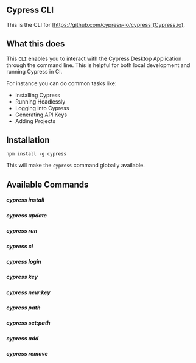 ## Cypress CLI

This is the CLI for [https://github.com/cypress-io/cypress](Cypress.io).

## What this does

This `CLI` enables you to interact with the Cypress Desktop Application through the command line. This is helpful for both local development and running Cypress in CI.

For instance you can do common tasks like:

- Installing Cypress
- Running Headlessly
- Logging into Cypress
- Generating API Keys
- Adding Projects

## Installation

`npm install -g cypress`

This will make the `cypress` command globally available.

## Available Commands

##### cypress install

##### cypress update

##### cypress run

##### cypress ci

##### cypress login

##### cypress key

##### cypress new:key

##### cypress path

##### cypress set:path

##### cypress add

##### cypress remove